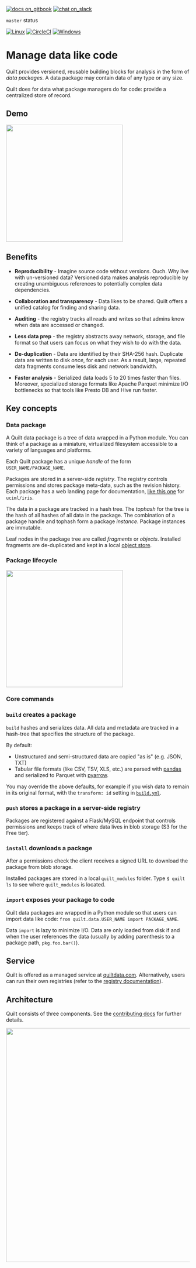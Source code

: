 <!--
	Are you editing this file?
	* /README.md and docs/README.md should be identical copies (symlinks don't work)
	* Use only *absolute links* in these files. Relative links will break.
!-->
[![docs on_gitbook](https://img.shields.io/badge/docs-on_gitbook-blue.svg?style=flat-square)](https://docs.quiltdata.com/)
[![chat on_slack](https://img.shields.io/badge/chat-on_slack-blue.svg?style=flat-square)](https://slack.quiltdata.com/)

`master` status

[![Linux](https://travis-ci.org/quiltdata/quilt.svg?branch=master)](https://travis-ci.org/quiltdata/quilt/branches)
[![CircleCI](https://circleci.com/gh/quiltdata/quilt/tree/master.svg?style=svg)](https://circleci.com/gh/quiltdata/quilt/tree/master)
[![Windows](https://ci.appveyor.com/api/projects/status/7s4sufpi2gr90ase/branch/master?svg=true)](https://ci.appveyor.com/project/akarve/quilt/branch/master)

# Manage data like code

Quilt provides versioned, reusable building blocks for analysis in the form
of _data packages_. A data package may contain data of any type or any size.

Quilt does for data what package managers do for code:
provide a centralized store of record.

## Demo

[<img width="320" src="https://raw.githubusercontent.com/quiltdata/resources/master/img/video-thumb.jpg" />](https://youtu.be/bKIV1GUVLPc?autoplay=1)


## Benefits

* **Reproducibility** - Imagine source code without versions. Ouch.
Why live with un-versioned data?
Versioned data makes analysis reproducible by creating unambiguous
references to potentially complex data dependencies.

* **Collaboration and transparency** - Data likes to be shared. Quilt offers
a unified catalog for finding and sharing data.

* **Auditing** - the registry tracks all reads and writes so that admins
know when data are accessed or changed.

* **Less data prep** - the registry abstracts away network, storage,
and file format so that users can focus on what they wish to do with the
data.

* **De-duplication** - Data are identified by their SHA-256 hash.
Duplicate data are written to disk _once_, for each user.
As a result, large, repeated data fragments consume less disk and
network bandwidth.

* **Faster analysis** - Serialized data loads 5 to 20 times faster than files.
Moreover, specialized storage formats like Apache Parquet minimize I/O
bottlenecks so that tools like Presto DB and Hive run faster.

## Key concepts

### Data package
A Quilt data package is a tree of data wrapped in a Python module.
You can think of a package as a miniature, virtualized filesystem accessible
to a variety of languages and platforms.

Each Quilt package has a unique _handle_ of the form `USER_NAME/PACKAGE_NAME`.

Packages are stored in a server-side _registry_.
The registry controls permissions and stores package meta-data, such as the
revision history. Each package has a web landing page for documentation,
[like this one](https://quiltdata.com/package/uciml/iris) for `uciml/iris`.

The data in a package are tracked in a hash tree. The _tophash_ for the tree
is the hash of all hashes of all data in the package. The combination of a
package handle and tophash form a package _instance_. Package instances are
immutable.

Leaf nodes in the package tree are called _fragments_ or _objects_. Installed
fragments are de-duplicated and kept in a local [object store](https://github.com/quiltdata/quilt/blob/master/docs/repo-format.md).

### Package lifecycle

<img width="320" src="https://raw.githubusercontent.com/quiltdata/resources/master/img/big-picture.png" />

### Core commands

### `build` creates a package

`build` hashes and serializes data. All data and metadata are tracked in a
hash-tree that specifies the structure of the package.

By default:
* Unstructured and semi-structured data are copied "as is" (e.g. JSON, TXT)
* Tabular file formats (like CSV, TSV, XLS, etc.) are parsed with
[pandas](http://pandas.pydata.org/) and serialized to Parquet with
[pyarrow](https://arrow.apache.org/docs/python/).

You may override the above defaults, for example if you wish data to remain in
its original format, with the `transform: id` setting in
[`build.yml`](https://github.com/quiltdata/quilt/blob/master/docs/buildyml.md).

### `push` stores a package in a server-side registry

Packages are registered against a Flask/MySQL endpoint that controls permissions
and keeps track of where data lives in blob storage (S3 for the Free tier).

### `install` downloads a package

After a permissions check the client receives a signed URL to download the
package from blob storage.

Installed packages are stored in a local `quilt_modules` folder.
Type `$ quilt ls` to see where `quilt_modules` is located.

### `import` exposes your package to code
Quilt data packages are wrapped in a Python module so that users can import
data like code: `from quilt.data.USER_NAME import PACKAGE_NAME`.

Data `import` is lazy to minimize I/O. Data are only loaded from disk
if and when the user references the data (usually by adding parenthesis to
a package path, `pkg.foo.bar()`).

## Service
Quilt is offered as a managed service at [quiltdata.com](https://quiltdata.com).
Alternatively, users can run their own registries (refer to the
[registry documentation](https://github.com/quiltdata/quilt/blob/master/registry/README.md)).

## Architecture
Quilt consists of three components. See the
[contributing docs](https://github.com/quiltdata/quilt/blob/master/docs/CONTRIBUTING.md)
for further details.
    
<img width="640" src="https://raw.githubusercontent.com/quiltdata/resources/master/img/arch.png" />
